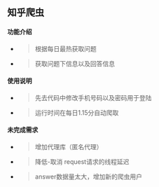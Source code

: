 ## 知乎爬虫

#### 功能介绍
* > 根据每日最热获取问题
* > 获取问题下信息以及回答信息

#### 使用说明
* > 先去代码中修改手机号码以及密码用于登陆
* > 运行时间在每日1.15分自动爬取

#### 未完成需求
* > 增加代理库（匿名代理）
* > 降低-取消 request请求的线程延迟
* > answer数据量太大，增加新的爬虫用户
